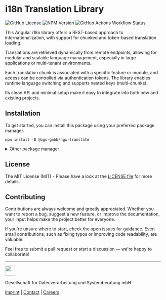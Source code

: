 # i18n Translation Library

![GitHub License](https://img.shields.io/github/license/OGS-GmbH/ngx-translate)
![NPM Version](https://img.shields.io/npm/v/%40ogs-gmbh%2Fngx-translate)
![GitHub Actions Workflow Status](https://img.shields.io/github/actions/workflow/status/OGS-GmbH/ngx-translate/main-deploy.yml)

This Angular i18n library offers a REST-based approach to internationalization, with support for chunked and token-based translation loading.

Translations are retrieved dynamically from remote endpoints, allowing for modular and scalable language management, especially in large applications or multi-tenant environments.

Each translation chunk is associated with a specific feature or module, and access can be controlled via authentication tokens. The library enables runtime language switching and supports nested keys (multi-chunks).

Its clean API and minimal setup make it easy to integrate into both new and existing projects.

## Installation
To get started, you can install this package using your preferred package manager.
````shell
npm install -D @ogs-gmbh/ngx-translate
````

<details>
<summary>Other package manager</summary>
<br />

````shell
yarn add -D @ogs-gmbh/ngx-translate
````

````shell
pnpm install -D @ogs-gmbh/ngx-translate
````

</details>

## License
The MIT License (MIT) - Please have a look at the [LICENSE file](https://github.com/OGS-GmbH/ngx-translate/blob/main/LICENSE) for more details.

## Contributing
Contributions are always welcome and greatly appreciated. Whether you want to report a bug, suggest a new feature, or improve the documentation, your input helps make the project better for everyone.

If you're unsure where to start, check the open issues for guidance. Even small contributions, such as fixing typos or improving code readability, are valuable.

Feel free to submit a pull request or start a discussion — we're happy to collaborate!

---

<a href="https://www.ogs.de/en/"><img src="https://www.ogs.de/fileadmin/templates/main/img/logo.png" height="32" /></a>
<p>Gesellschaft für Datenverarbeitung und Systemberatung mbH</p>

[Imprint](https://www.ogs.de/en/imprint/) | [Contact](https://www.ogs.de/en/contact/) | [Careers](https://www.ogs.de/en/about-ogs/#Careers)
